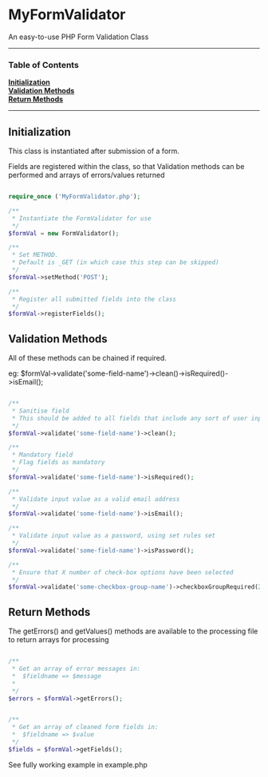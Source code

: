 # MyFormValidator

An easy-to-use PHP Form Validation Class

<hr>

### Table of Contents
**[Initialization](#initialization)**  
**[Validation Methods](#validation)**  
**[Return Methods](#return)**  

<hr>

## Initialization

This class is instantiated after submission of a form.

Fields are registered within the class, so that Validation methods can be performed and arrays of errors/values returned

```php

require_once ('MyFormValidator.php');

/**
 * Instantiate the FormValidator for use
 */
$formVal = new FormValidator();

/**
 * Set METHOD.
 * Default is _GET (in which case this step can be skipped)
 */
$formVal->setMethod('POST');

/**
 * Register all submitted fields into the class
 */
$formVal->registerFields();

```


## Validation Methods

All of these methods can be chained if required.

eg: $formVal->validate('some-field-name')->clean()->isRequired()->isEmail();

```php

/**
 * Sanitise field
 * This should be added to all fields that include any sort of user input/selection
 */
$formVal->validate('some-field-name')->clean();

/**
 * Mandatory field
 * Flag fields as mandatory
 */
$formVal->validate('some-field-name')->isRequired();

/**
 * Validate input value as a valid email address
 */
$formVal->validate('some-field-name')->isEmail();

/**
 * Validate input value as a password, using set rules set
 */
$formVal->validate('some-field-name')->isPassword();

/**
 * Ensure that X number of check-box options have been selected
 */
$formVal->validate('some-checkbox-group-name')->checkboxGroupRequired(2);

```

## Return Methods

The getErrors() and getValues() methods are available to the processing file to return arrays for processing

```php

/**
 * Get an array of error messages in:
 *  $fieldname => $message
 * 
 */
$errors = $formVal->getErrors();


/**
 * Get an array of cleaned form fields in:
 *  $fieldname => $value
 */
$fields = $formVal->getFields();

```

See fully working example in example.php
